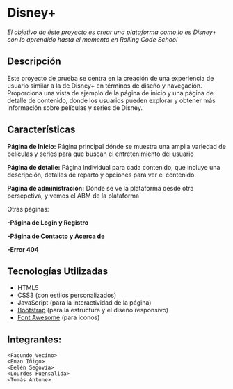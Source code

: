 # Disney+

_El objetivo de éste proyecto es crear una plataforma como lo es Disney+ con lo aprendido hasta el momento en Rolling Code School_

## Descripción

Este proyecto de prueba se centra en la creación de una experiencia de usuario similar a la de Disney+ en términos de diseño y navegación. Proporciona una vista de ejemplo de la página de inicio y una página de detalle de contenido, donde los usuarios pueden explorar y obtener más información sobre películas y series de Disney.

## Características
**Página de Inicio:** Página principal dónde se muestra una amplia variedad de películas y series para que buscan el entretenimiento del usuario

**Página de detalle:** Página individual para cada contenido, que incluye una descripción, detalles de reparto y opciones para ver el contenido.

**Página de administración:** Dónde se ve la plataforma desde otra persepctiva, y vemos el ABM de la plataforma

Otras páginas: 

**-Página de Login y Registro**

**-Página de Contacto y Acerca de**

**-Error 404**

## Tecnologías Utilizadas

- HTML5
- CSS3 (con estilos personalizados)
- JavaScript (para la interactividad de la página)
- [Bootstrap](https://getbootstrap.com/) (para la estructura y el diseño responsivo)
- [Font Awesome](https://fontawesome.com/) (para iconos)

## Integrantes: 
```
<Facundo Vecino>
<Enzo Iñigo>
<Belén Segovia>
<Lourdes Fuensalida>
<Tomás Antune> 
```
